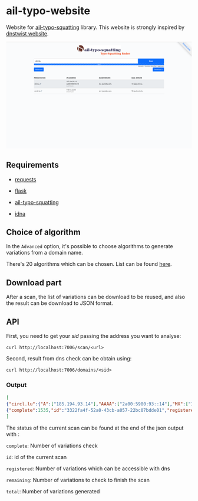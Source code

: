 # ail-typo-website
Website for [ail-typo-squatting](https://github.com/ail-project/ail-typo-squatting) library. This website is strongly inspired by [dnstwist website](https://dnstwist.it).



![ail-typo-website](https://github.com/ail-project/ail-typo-website/blob/main/doc/ail-typo-website.png?raw=true)



## Requirements

- [requests](https://github.com/psf/requests)

- [flask](https://flask.palletsprojects.com/en/2.1.x/)

- [ail-typo-squatting](https://github.com/ail-project/ail-typo-squatting)

- [idna](https://github.com/kjd/idna)



## Choice of algorithm

In the `Advanced` option, it's possible to choose algorithms to generate variations from a domain name.

There's 20 algorithms which can be chosen. List can be found [here](https://github.com/ail-project/ail-typo-squatting#list-of-algorithms-used).

## Download part

After a scan, the list of variations can be download to be reused, and also the result can be download to JSON format. 



## API

First, you need to get your *sid* passing the address you want to analyse:

~~~
curl http://localhost:7006/scan/<url>
~~~

Second, result from dns check can be obtain using:

~~~
curl http://localhost:7006/domains/<sid>
~~~



### Output

~~~json
[
{"circl.lu":{"A":["185.194.93.14"],"AAAA":["2a00:5980:93::14"],"MX":["10 cppy.circl.lu."],"NS":["ns3.eurodns.com.",...],"NotExist":false,"geoip":"Luxembourg"}}, ...
{"complete":1535,"id":"3322fa4f-52a0-43cb-a057-22bc07bdde01","registered":2,"remaining":4372,"total":5907} 
]
~~~

The status of the current scan can be found at the end of the json output with : 

`complete`: Number of variations check

`id`: id of the current scan

`registered`: Number of variations which can be accessible with dns

`remaining`: Number of variations  to check to finish the scan

`total`: Number of variations generated

